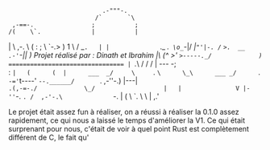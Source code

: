                               .-"""-.
                            /`       `\
     ,-==-.                ;           ;
    /(    \`.              |           |
   | \ ,-. \ (             :           ;
    \ \`-.> ) 1             \         /
     \_`.   | |              `._   _.`
      \o_`-_|/                _|`"'|-.
     /`  `>.  __          .-'`-|___|_ )    Projet réalisé par : Dinath et Ibrahim
    |\  (^  >'  `>-----._/             )      ================================
    | `._\ /    /      / |      ---   -;   
    :     `|   (      (  |      ___  _/    
     \     `.  `\      \_\      ___ _/     
      `.     `-='`t----'  `--.______/      
        `.   ,-''-.)           |---|       
          `.(,-=-./             \_/                  
             |   |               V
             |-''`-.             `.
            /  ,-'-.\              `-.
           |  (      \                `.
            \  \     |               ,.'



Le projet était assez fun à réaliser, on a réussi à réaliser la 0.1.0 assez rapidement, ce qui nous a laissé le temps d'améliorer la V1.
Ce qui était surprenant pour nous, c'était de voir à quel point Rust est complètement différent de C, le fait qu'
